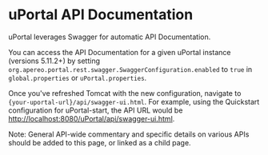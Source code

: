 # uPortal API Documentation

uPortal leverages Swagger for automatic API Documentation. 

You can access the API Documentation for a given uPortal instance (versions 5.11.2+) by setting `org.apereo.portal.rest.swagger.SwaggerConfiguration.enabled` to `true` in `global.properties` or `uPortal.properties`.

Once you've refreshed Tomcat with the new configuration, navigate to `{your-uportal-url}/api/swagger-ui.html`. For example, using the Quickstart configuration for uPortal-start, the API URL would be <http://localhost:8080/uPortal/api/swagger-ui.html>.

Note: General API-wide commentary and specific details on various APIs should be added to this page, or linked as a child page.

